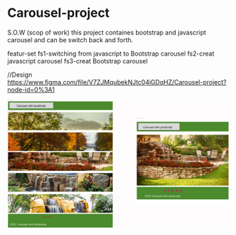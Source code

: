# Carousel-project
S.O.W (scop of work)
this project containes bootstrap and javascript carousel and can be  switch back and forth.

featur-set
fs1-switching from javascript to Bootstrap carousel
fs2-creat javascript carousel
fs3-creat Bootstrap carousel

//Design https://www.figma.com/file/V7ZJMqubekNJtc04iGDqHZ/Carousel-project?node-id=0%3A1

![](IMG/Screenshot.png)

 
